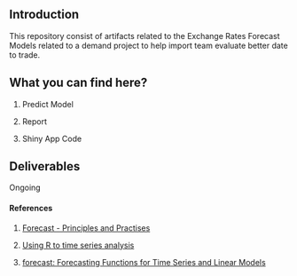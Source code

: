 ## Introduction

This repository consist of artifacts related to the Exchange Rates Forecast Models related to a demand project to help import team evaluate better date to trade.

## What you can find here?

1. Predict Model

2. Report

3. Shiny App Code

## Deliverables

Ongoing



#### References


1. [Forecast - Principles and Practises](https://otexts.org/fpp2/)

2. [Using R to time series analysis](https://a-little-book-of-r-for-time-series.readthedocs.io/en/latest/src/timeseries.html)

3. [forecast: Forecasting Functions for Time Series and Linear Models](https://cran.r-project.org/web/packages/forecast/index.html)